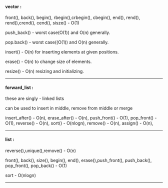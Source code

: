 #### vector : 

front(), back(), begin(), rbegin(),crbegin(), cbegin(), end(), rend(), rend(),crend(), cend(), sisze() - O(1)


push_back() - worst case(O(1)) and O(n) generally.

pop.back() - worst case((O(1)) and O(n) generally.


insert() - O(n) for inserting elements at given positions.

erase() - O(n) to change size of elements.

resize() - O(n) resizing and initializing.


***

#### forward_list : 
these are singly - linked lists

can be used to insert in middle, remove from middle or merge

insert_after() - O(n),
erase_after() - O(n),
push_front() - O(1),
pop_front() - O(1),
reverse() - O(n),
sort() - O(nlogn),
remove() - O(n),
assign() - O(n),

***

#### list : 

reverse(),unique(),remove() - O(n)

front(), back(), size(), begin(), end(), erase(),push_front(), push_back(), pop_front(), pop_back() - O(1)

sort - O(nlogn)

***

